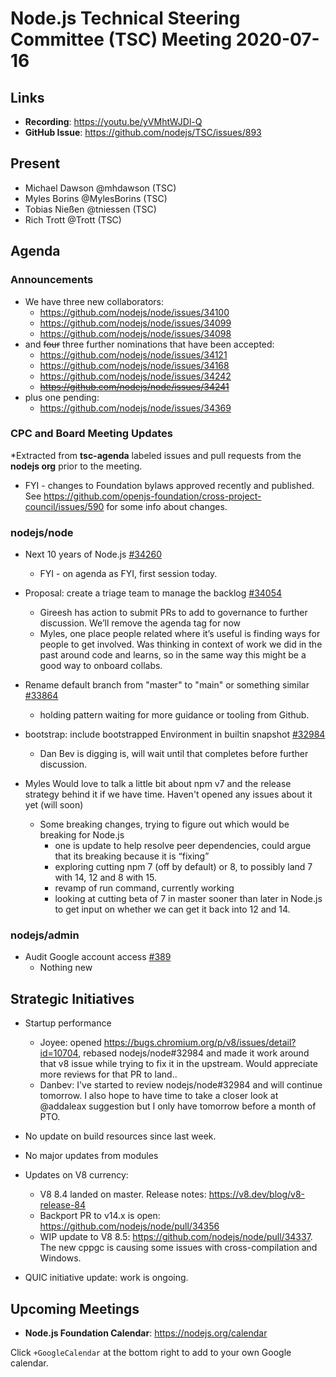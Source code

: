 # Node.js Technical Steering Committee (TSC) Meeting 2020-07-16

## Links

* **Recording**:  https://youtu.be/yVMhtWJDl-Q
* **GitHub Issue**: https://github.com/nodejs/TSC/issues/893

## Present

* Michael Dawson @mhdawson (TSC)
* Myles Borins @MylesBorins (TSC)
* Tobias Nießen @tniessen (TSC)
* Rich Trott @Trott (TSC)

## Agenda

### Announcements

* We have three new collaborators:
  - https://github.com/nodejs/node/issues/34100
  - https://github.com/nodejs/node/issues/34099
  - https://github.com/nodejs/node/issues/34098
* and ~~four~~ three further nominations that have been accepted:
  - https://github.com/nodejs/node/issues/34121
  - https://github.com/nodejs/node/issues/34168
  - https://github.com/nodejs/node/issues/34242
  - ~~https://github.com/nodejs/node/issues/34241~~
* plus one pending:
  - https://github.com/nodejs/node/issues/34369

### CPC and Board Meeting Updates

*Extracted from **tsc-agenda** labeled issues and pull requests from the **nodejs org** prior to the meeting.

* FYI - changes to Foundation bylaws approved recently and published. See https://github.com/openjs-foundation/cross-project-council/issues/590 for some info about changes.

### nodejs/node

* Next 10 years of Node.js  [#34260](https://github.com/nodejs/node/issues/34260)
  * FYI - on agenda as FYI, first session today.

* Proposal: create a triage team to manage the backlog [#34054](https://github.com/nodejs/node/issues/34054)
  * Gireesh has action to submit PRs to add to governance to further discussion. We’ll remove
    the agenda tag for now
  * Myles, one place people related where it’s useful is finding ways for people to get involved.
    Was thinking in context of work we did in the past around code and learns, so in the same
    way this might be a good way to onboard collabs.

* Rename default branch from "master" to "main" or something similar [#33864](https://github.com/nodejs/node/issues/33864)
  * holding pattern waiting for more guidance or tooling from Github.

* bootstrap: include bootstrapped Environment in builtin snapshot  [#32984](https://github.com/nodejs/node/pull/32984)
  * Dan Bev is digging is, will wait until that completes before further discussion.

* Myles Would love to talk a little bit about npm v7 and the release strategy behind it if we have time. Haven't opened any issues about it yet (will soon)
  * Some breaking changes, trying to figure out which would be breaking for Node.js
    * one is update to help resolve peer dependencies, could argue that its breaking because it is
      “fixing”
    * exploring cutting npm 7 (off by default) or 8, to possibly land 7 with 14, 12 and 8 with 15.
    * revamp of run command, currently working
    * looking at cutting beta of 7 in master sooner than later in Node.js to get input on whether
      we can get it back into 12 and 14.

### nodejs/admin

* Audit Google account access [#389](https://github.com/nodejs/admin/issues/389)
  * Nothing new

## Strategic Initiatives

* Startup performance
  * Joyee: opened https://bugs.chromium.org/p/v8/issues/detail?id=10704, rebased nodejs/node#32984 and made it work around that v8 issue while trying to fix it in the upstream. Would appreciate more reviews for that PR to land..
  * Danbev: I've started to review nodejs/node#32984 and will continue tomorrow. I also hope to have time to take a closer look at @addaleax suggestion but I only have tomorrow before a month of PTO.

* No update on build resources since last week.

* No major updates from modules

* Updates on V8 currency:
  - V8 8.4 landed on master. Release notes: https://v8.dev/blog/v8-release-84
  - Backport PR to v14.x is open: https://github.com/nodejs/node/pull/34356
  - WIP update to V8 8.5: https://github.com/nodejs/node/pull/34337. The new cppgc is causing some issues with cross-compilation and Windows.

* QUIC initiative update: work is ongoing.

## Upcoming Meetings

* **Node.js Foundation Calendar**: https://nodejs.org/calendar

Click `+GoogleCalendar` at the bottom right to add to your own Google calendar.
